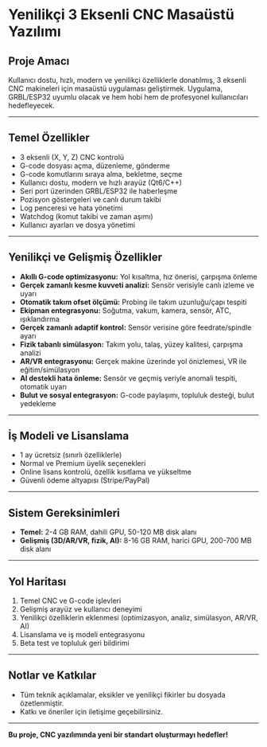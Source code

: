 # Yenilikçi 3 Eksenli CNC Masaüstü Yazılımı

## Proje Amacı
Kullanıcı dostu, hızlı, modern ve yenilikçi özelliklerle donatılmış, 3 eksenli CNC makineleri için masaüstü uygulaması geliştirmek. Uygulama, GRBL/ESP32 uyumlu olacak ve hem hobi hem de profesyonel kullanıcıları hedefleyecek.

---

## Temel Özellikler
- 3 eksenli (X, Y, Z) CNC kontrolü
- G-code dosyası açma, düzenleme, gönderme
- G-code komutlarını sıraya alma, bekletme, seçme
- Kullanıcı dostu, modern ve hızlı arayüz (Qt6/C++)
- Seri port üzerinden GRBL/ESP32 ile haberleşme
- Pozisyon göstergeleri ve canlı durum takibi
- Log penceresi ve hata yönetimi
- Watchdog (komut takibi ve zaman aşımı)
- Kullanıcı ayarları ve dosya yönetimi

---

## Yenilikçi ve Gelişmiş Özellikler
- **Akıllı G-code optimizasyonu:** Yol kısaltma, hız önerisi, çarpışma önleme
- **Gerçek zamanlı kesme kuvveti analizi:** Sensör verisiyle canlı izleme ve uyarı
- **Otomatik takım ofset ölçümü:** Probing ile takım uzunluğu/çapı tespiti
- **Ekipman entegrasyonu:** Soğutma, vakum, kamera, sensör, ATC, ışıklandırma
- **Gerçek zamanlı adaptif kontrol:** Sensör verisine göre feedrate/spindle ayarı
- **Fizik tabanlı simülasyon:** Takım yolu, talaş, yüzey kalitesi, çarpışma analizi
- **AR/VR entegrasyonu:** Gerçek makine üzerinde yol önizlemesi, VR ile eğitim/simülasyon
- **AI destekli hata önleme:** Sensör ve geçmiş veriyle anomali tespiti, otomatik uyarı
- **Bulut ve sosyal entegrasyon:** G-code paylaşımı, topluluk desteği, bulut yedekleme

---

## İş Modeli ve Lisanslama
- 1 ay ücretsiz (sınırlı özelliklerle)
- Normal ve Premium üyelik seçenekleri
- Online lisans kontrolü, özellik kısıtlama ve yükseltme
- Güvenli ödeme altyapısı (Stripe/PayPal)

---

## Sistem Gereksinimleri
- **Temel:** 2-4 GB RAM, dahili GPU, 50-120 MB disk alanı
- **Gelişmiş (3D/AR/VR, fizik, AI):** 8-16 GB RAM, harici GPU, 200-700 MB disk alanı

---

## Yol Haritası
1. Temel CNC ve G-code işlevleri
2. Gelişmiş arayüz ve kullanıcı deneyimi
3. Yenilikçi özelliklerin eklenmesi (optimizasyon, analiz, simülasyon, AR/VR, AI)
4. Lisanslama ve iş modeli entegrasyonu
5. Beta test ve topluluk geri bildirimi

---

## Notlar ve Katkılar
- Tüm teknik açıklamalar, eksikler ve yenilikçi fikirler bu dosyada özetlenmiştir.
- Katkı ve öneriler için iletişime geçebilirsiniz.

---

**Bu proje, CNC yazılımında yeni bir standart oluşturmayı hedefler!** 